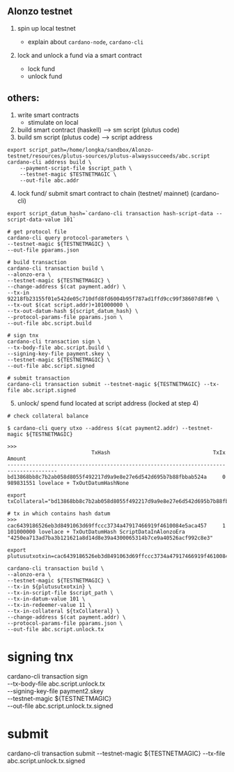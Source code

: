 ## Alonzo testnet

1. spin up local testnet
	- explain about `cardano-node`, `cardano-cli`

2. lock and unlock a fund via a smart contract
    - lock fund
    - unlock fund


## others:
1. write smart contracts
    - stimulate on local
2. build smart contract (haskell) --> sm script (plutus code)
3. build sm script (plutus code) --> script address
```
export script_path=/home/longka/sandbox/Alonzo-testnet/resources/plutus-sources/plutus-alwayssucceeds/abc.script
cardano-cli address build \
    --payment-script-file $script_path \
    --testnet-magic $TESTNETMAGIC \
    --out-file abc.addr
```
4. lock fund/ submit smart contract to chain (testnet/ mainnet) (cardano-cli)
```
export script_datum_hash=`cardano-cli transaction hash-script-data --script-data-value 101`

# get protocol file
cardano-cli query protocol-parameters \
--testnet-magic ${TESTNETMAGIC} \
--out-file pparams.json

# build transaction
cardano-cli transaction build \
--alonzo-era \
--testnet-magic ${TESTNETMAGIC} \
--change-address $(cat payment.addr) \
--tx-in 92218fb23155f01e542de05c710dfd8fd6004b95f787ad1ffd9cc99f38607d8f#0 \
--tx-out $(cat script.addr)+101000000 \
--tx-out-datum-hash ${script_datum_hash} \
--protocol-params-file pparams.json \
--out-file abc.script.build

# sign tnx
cardano-cli transaction sign \
--tx-body-file abc.script.build \
--signing-key-file payment.skey \
--testnet-magic ${TESTNETMAGIC} \
--out-file abc.script.signed

# submit transaction
cardano-cli transaction submit --testnet-magic ${TESTNETMAGIC} --tx-file abc.script.signed
```

5. unlock/ spend fund located at script address (locked at step 4) 

```
# check collateral balance

$ cardano-cli query utxo --address $(cat payment2.addr) --testnet-magic ${TESTNETMAGIC}

>>>
                           TxHash                                 TxIx        Amount
--------------------------------------------------------------------------------------
bd13868bb8c7b2ab058d8055f492217d9a9e8e27e6d542d695b7b88fbbab524a     0        989831551 lovelace + TxOutDatumHashNone

export txCollateral="bd13868bb8c7b2ab058d8055f492217d9a9e8e27e6d542d695b7b88fbbab524a#0"

# tx in which contains hash datum
>>>
cac6439186526eb3d8491063d69ffccc3734a47917466919f4610084e5aca457     1        101000000 lovelace + TxOutDatumHash ScriptDataInAlonzoEra "4250ea713ad7ba3b121621a8d14d8e39a4300065314b7ce9a40526acf992c8e3"

export plutusutxotxin=cac6439186526eb3d8491063d69ffccc3734a47917466919f4610084e5aca457#1

cardano-cli transaction build \
--alonzo-era \
--testnet-magic ${TESTNETMAGIC} \
--tx-in ${plutusutxotxin} \
--tx-in-script-file $script_path \
--tx-in-datum-value 101 \
--tx-in-redeemer-value 11 \
--tx-in-collateral ${txCollateral} \
--change-address $(cat payment.addr) \
--protocol-params-file pparams.json \
--out-file abc.script.unlock.tx
```

# signing tnx
cardano-cli transaction sign \
--tx-body-file abc.script.unlock.tx \
--signing-key-file payment2.skey \
--testnet-magic ${TESTNETMAGIC} \
--out-file abc.script.unlock.tx.signed

# submit
cardano-cli transaction submit --testnet-magic ${TESTNETMAGIC} --tx-file abc.script.unlock.tx.signed 

